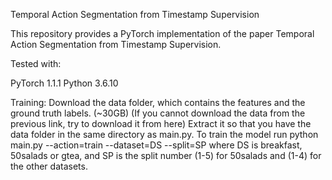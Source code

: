 Temporal Action Segmentation from Timestamp Supervision

This repository provides a PyTorch implementation of the paper Temporal Action Segmentation from Timestamp Supervision.

Tested with:

  PyTorch 1.1.1
  Python 3.6.10
  
Training:
  Download the data folder, which contains the features and the ground truth labels. (~30GB) (If you cannot download the data from the previous link, try to download it from here)
  Extract it so that you have the data folder in the same directory as main.py.
  To train the model run python main.py --action=train --dataset=DS --split=SP where DS is breakfast, 50salads or gtea, and SP is the split number (1-5) for 50salads and (1-4) for the other datasets.
